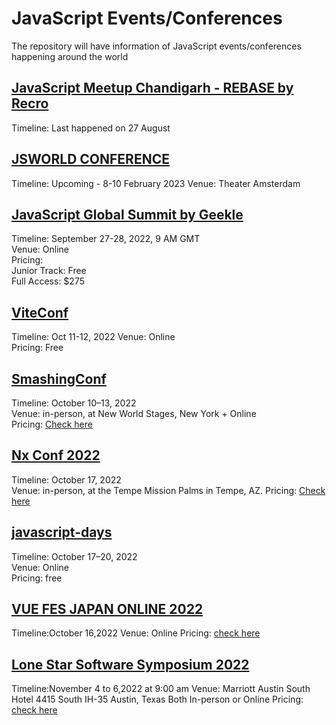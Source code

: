 # JavaScript Events/Conferences
The repository will have information of JavaScript events/conferences happening around the world



## [JavaScript Meetup Chandigarh - REBASE by Recro](https://recro.io/JavaScript-Summit)  
Timeline: Last happened on 27 August

## [JSWORLD CONFERENCE](https://jsworldconference.com/)

Timeline: Upcoming - 8-10 February 2023
Venue: Theater Amsterdam

## [JavaScript Global Summit by Geekle](https://events.geekle.us/js/)
Timeline: September 27-28, 2022, 9 AM GMT  
Venue: Online  
Pricing:  
Junior Track: Free  
Full Access: $275  


## [ViteConf](https://viteconf.org/) 
Timeline: Oct 11-12, 2022
Venue: Online  
Pricing: Free


## [SmashingConf](https://smashingconf.com/ny-2022) 
Timeline: October 10–13, 2022  
Venue: in-person, at New World Stages, New York + Online  
Pricing: [Check here](https://smashingconf.com/ny-2022/registration) 


## [Nx Conf 2022](https://nx.dev/conf) 
Timeline: October 17, 2022  
Venue: in-person, at the Tempe Mission Palms in Tempe, AZ.
Pricing: [Check here](https://ti.to/nx-conf/nx-conf-2022?utm_source=nxdev) 


## [javascript-days](https://javascript-days.de/berlin) 
Timeline: October 17–20, 2022  
Venue:  Online  
Pricing: free


## [VUE FES JAPAN ONLINE 2022](https://dev.events/conferences/vue-fes-japan-online-online-9-2022)
Timeline:October 16,2022
Venue: Online
Pricing: [check here](shorturl.at/gvJU3)

## [Lone Star Software Symposium 2022](https://nofluffjuststuff.com/austin)
Timeline:November 4 to 6,2022 at 9:00 am
Venue: Marriott Austin South Hotel
4415 South IH-35
Austin, Texas
Both In-person or Online
Pricing: [check here](shorturl.at/cAFN5)
